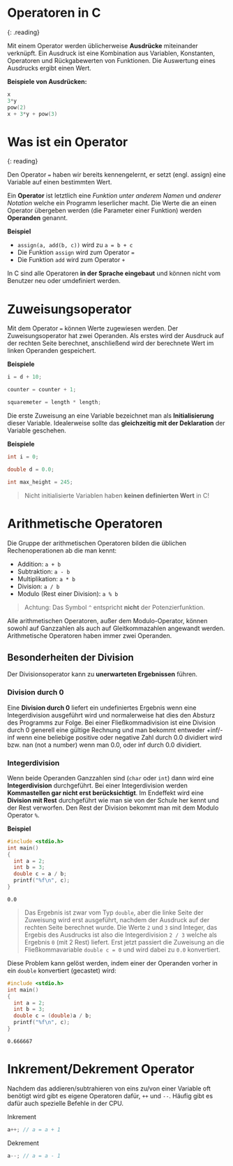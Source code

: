# Operatoren in C
{: .reading}

Mit einem Operator werden üblicherweise **Ausdrücke** miteinander verknüpft. Ein Ausdruck ist eine Kombination aus Variablen, Konstanten, Operatoren und Rückgabewerten von Funktionen. Die Auswertung eines Ausdrucks ergibt einen Wert. 

**Beispiele von Ausdrücken:**
````cpp
x
3*y
pow(2)
x + 3*y + pow(3)
````

# Was ist ein Operator
{: reading}

Den Operator ``=`` haben wir bereits kennengelernt, er setzt (engl. assign) eine Variable auf einen bestimmten Wert.

Ein **Operator** ist letztlich eine *Funktion unter anderem Namen* und *anderer Notation* welche ein Programm leserlicher macht. Die Werte die an einen Operator übergeben werden (die Parameter einer Funktion) werden **Operanden** genannt.

**Beispiel**
- `assign(a, add(b, c))` wird zu `a = b + c`
- Die Funktion `assign` wird zum Operator `=`
- Die Funktion `add` wird zum Operator `+`

In C sind alle Operatoren **in der Sprache eingebaut** und können nicht vom Benutzer neu oder umdefiniert werden.

# Zuweisungsoperator

Mit dem Operator ``=`` können Werte zugewiesen werden. Der Zuweisungsoperator hat zwei Operanden. Als erstes wird der Ausdruck auf der rechten Seite berechnet, anschließend wird der berechnete Wert im linken Operanden gespeichert.

**Beispiele**
````cpp
i = d + 10;
````
````cpp
counter = counter + 1;
````
````cpp
squaremeter = length * length;
````

Die erste Zuweisung an eine Variable bezeichnet man als **Initialisierung** dieser Variable. Idealerweise sollte das **gleichzeitig mit der Deklaration** der Variable geschehen.

**Beispiele**
````cpp
int i = 0;
````
````cpp
double d = 0.0;
````
````cpp
int max_height = 245;
````

> Nicht initialisierte Variablen haben **keinen definierten Wert** in C!

# Arithmetische Operatoren

Die Gruppe der arithmetischen Operatoren bilden die üblichen Rechenoperationen ab die man kennt:
- Addition: ``a + b``
- Subtraktion: ``a - b``
- Multiplikation: ``a * b``
- Division: ``a / b``
- Modulo (Rest einer Division): ``a % b``

> Achtung: Das Symbol ``^`` entspricht **nicht** der Potenzierfunktion.

Alle arithmetischen Operatoren, außer dem Modulo-Operator, können sowohl auf Ganzzahlen als auch auf Gleitkommazahlen angewandt werden. Arithmetische Operatoren haben immer zwei Operanden.

## Besonderheiten der Division

Der Divisionsoperator kann zu **unerwarteten Ergebnissen** führen.

### Division durch 0
Eine **Division durch 0** liefert ein undefiniertes Ergebnis wenn eine Integerdivision ausgeführt wird und normalerweise hat dies den Absturz des Programms zur Folge. Bei einer Fließkommadivision ist eine Division durch 0 generell eine gültige Rechnung und man bekommt entweder +inf/-inf wenn eine beliebige positive oder negative Zahl durch 0.0 dividiert wird bzw. nan (not a number) wenn man 0.0, oder inf durch 0.0 dividiert.

### Integerdivision
Wenn beide Operanden Ganzzahlen sind (``char`` oder ``int``) dann wird eine **Integerdivision** durchgeführt. Bei einer Integerdivision werden **Kommastellen gar nicht erst berücksichtigt**. Im Endeffekt wird eine **Division mit Rest** durchgeführt wie man sie von der Schule her kennt und der Rest verworfen. Den Rest der Division bekommt man mit dem Modulo Operator ``%``.

**Beispiel**
```cpp
#include <stdio.h>
int main()
{
  int a = 2;
  int b = 3;
  double c = a / b;
  printf("%f\n", c);
}
```
```plaintext
0.0
```

> Das Ergebnis ist zwar vom Typ  ``double``, aber die linke Seite der Zuweisung wird erst ausgeführt, nachdem der Ausdruck auf der rechten Seite berechnet wurde.
> Die Werte ``2`` und ``3`` sind Integer, das Ergebis des Ausdrucks ist also die Integerdivision ``2 / 3`` welche als Ergebnis ``0`` (mit 2 Rest) liefert.
> Erst jetzt passiert die Zuweisung an die Fließkommavariable ``double c = 0`` und wird dabei zu ``0.0`` konvertiert.

Diese Problem kann gelöst werden, indem einer der Operanden vorher in ein ``double`` konvertiert (gecastet) wird:
```cpp
#include <stdio.h>
int main()
{
  int a = 2;
  int b = 3;
  double c = (double)a / b;
  printf("%f\n", c);
}
```
```plaintext
0.666667
```
# Inkrement/Dekrement Operator
Nachdem das addieren/subtrahieren von eins zu/von einer Variable oft benötigt wird gibt es eigene Operatoren dafür, ``++`` und ``--``. Häufig gibt es dafür auch spezielle Befehle in der CPU.

Inkrement
````cpp
a++; // a = a + 1
````
Dekrement
````cpp
a--; // a = a - 1
````
